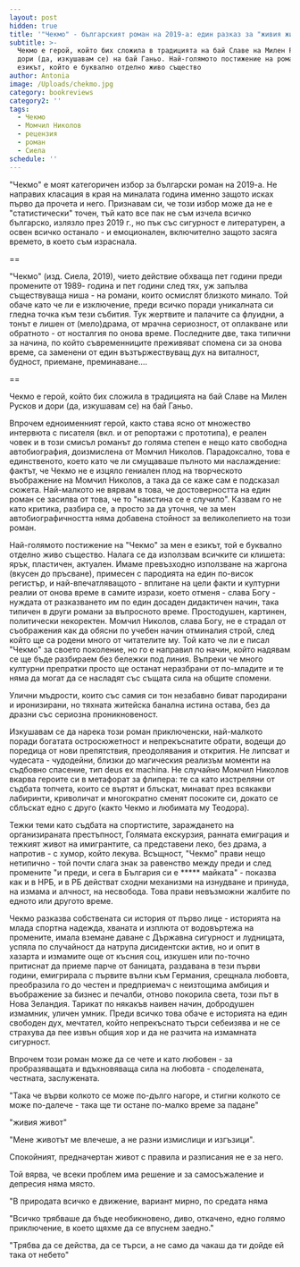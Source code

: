 ```yaml
---
layout: post
hidden: true
title: '"Чекмо" - българският роман на 2019-а: един разказ за "живия живот"'
subtitle: >-
  Чекмо е герой, който бих сложила в традицията на бай Славе на Милен Русков и
  дори (да, изкушавам се) на бай Ганьо. Най-голямото постижение на романа е
  езикът, който е буквално отделно живо същество
author: Antonia
image: /Uploads/chekmo.jpg
category: bookreviews
category2: ''
tags:
  - Чекмо
  - Момчил Николов
  - рецензия
  - роман
  - Сиела
schedule: ''
---
```

"Чекмо" е моят категоричен избор за български роман на 2019-а. Не направих класация в края на миналата година именно защото исках първо да прочета и него. Признавам си, че този избор може да не е "статистически" точен, тъй като все пак не съм изчела всичко българско, излязло през 2019 г., но пък със сигурност е литературен, а освен всичко останало - и емоционален, включително защото засяга времето, в което съм израснала. 

\==

"Чекмо" (изд. Сиела, 2019), чието действие обхваща пет години преди промените от 1989- година и пет години след тях, уж запълва съществуваща ниша - на романи, които осмислят близкото минало. Той обаче като че ли е изключение, преди всичко поради уникалната си гледна точка към тези събития. Тук жертвите и палачите са флуидни, а тонът е лишен от (мело)драма, от мрачна сериозност, от оплакване или обратното - от носталгия по онова време. Последните две, така типични за начина, по който съвременниците преживяват спомена си за онова време, са заменени от един възтържествуващ дух на виталност, будност, приемане, преминаване....

\==

Чекмо е герой, който бих сложила в традицията на бай Славе на Милен Русков и дори (да, изкушавам се) на бай Ганьо. 

Впрочем едноименният герой, както става ясно от множество интервюта с писателя (вкл. и от репортажи с прототипа), е реален човек и в този смисъл романът до голяма степен е нещо като свободна автобиография, доизмислена от Момчил Николов. Парадоксално, това е единственото, което като че ли смущаваше пълното ми наслаждение: фактът, че Чекмо не е изцяло гениален плод на творческото въображение на Момчил Николов, а така да се каже сам е подсказал сюжета. Най-малкото не вярвам в това, че достоверността на един роман се засилва от това, че то "наистина се е случило". Казвам го не като критика, разбира се, а просто за да уточня, че за мен автобиографичността няма добавена стойност за великолепието на този роман.



Най-голямото постижение на "Чекмо" за мен е езикът, той е буквално отделно живо същество. Налага се да използвам всичките си клишета: ярък, пластичен, актуален. Имаме превъзходно използване на жаргона (вкусен до пръсване), примесен с пародията на един по-висок регистър, и най-впечатляващото - вплитане на цели факти и културни реалии от онова време в самите изрази, което отменя - слава Богу - нуждата от разказването им по един досаден дидактичен начин, така типичен в други романи за въпросното време. Простодушен, картинен, политически некоректен. Момчил Николов, слава Богу, не е страдал от съображения как да обясни по учебен начин отминалия строй, след който ще са родени много от читателите му. Той като че ли е писал "Чекмо" за своето поколение, но го е направил по начин, който надявам се ще бъде разбираем без бележки под линия. Въпреки че много културни препратки просто ще останат неразбрани от по-младите и те няма да могат да се насладят със същата сила на общите спомени. 



Улични мъдрости, които със самия си тон незабавно биват пародирани и иронизирани, но тяхната житейска банална истина остава, без да дразни със сериозна проникновеност. 



Изкушавам се да нарека този роман приключенски, най-малкото поради богатата остросюжетност и непрекъснатите обрати, водещи до поредица от нови препятствия, преодолявания и открития. Не липсват и чудесата - чудодейни, близки до магическия реализъм моменти на съдбовно спасение, тип deus ex machina. Не случайно Момчил Николов вкарва героите си в метафорат за флипера: те са като изстреляни от съдбата топчета, които се въртят и блъскат, минават през всякакви лабиринти, криволичат и многократно сменят посоките си, докато се сблъскат едно с друго (както Чекмо и любимата му Теодора). 



Тежки теми като съдбата на спортистите, зараждането на организираната престъпност, Голямата екскурзия, ранната емиграция и тежкият живот на имигрантите, са представени леко, без драма, а напротив - с хумор, който лекува. Всъщност, "Чекмо" прави нещо нетипично - той почти слага знак за равенство между преди и след промените "и преди, и сега в България си е \*\*\*\** майката" - показва как и в НРБ, и в РБ действат сходни механизми на изнудване и принуда, на измама и алчност, на несвобода. Това прави невъзможни жалбите по едното или другото време.  



Чекмо разказва собствената си история от първо лице - историята на млада спортна надежда, хваната и изплюта от водовъртежа на промените, имала вземане даване с Държавна сигурност и лудницата, успяла по случайност да натрупа дисидентски актив, но и опит в хазарта и измамите още от късния соц, изкушен или по-точно притиснат да приеме парче от баницата, раздавана в тези първи години, емигрирала с първите вълни към Германия, срещнала любовта, преобразила го до честен и предприемач с неизтощима амбиция и въображение за бизнес и печалби, отново покорила света, този път в Нова Зеландия. Тарикат по някакъв наивен начин, добродушен измамник, уличен умник. Преди всичко това обаче е историята на един свободен дух, мечтател, който непрекъснато търси себеизява и не се страхува да пее извън общия хор и да не разчита на измамната сигурност. 





Впрочем този роман може да се чете и като любовен - за пробразяващата и вдъхновяваща сила на любовта - споделената, честната, заслужената. 



"Така че върви колкото се може по-дълго нагоре, и стигни колкото се може по-далече - така ще ти остане по-малко време за падане"



"живия живот"

"Мене животът ме влечеше, а не разни измислици и изгъзици". 



Спокойният, предначертан живот с правила и разписания не е за него. 



Той вярва, че всеки проблем има решение и за самосъжаление и депресия няма място. 



"В природата всичко е движение, вариант мирно, по средата няма



"Всичко трябваше да бъде необикновено, диво, откачено, едно голямо приключение, в което щяхме да се впуснем заедно."



"Трябва да се действа, да се търси, а не само да чакаш да ти дойде ей така от небето"
